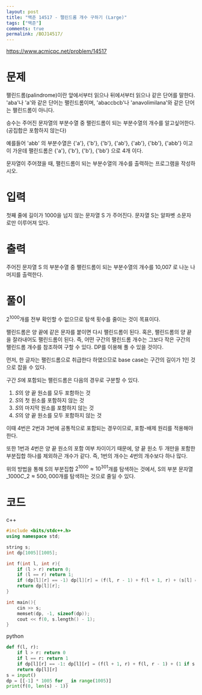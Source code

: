 ```yaml
---
layout: post
title: "백준 14517 - 팰린드롬 개수 구하기 (Large)"
tags: ["백준"]
comments: true
permalink: /BOJ14517/
--- 
```


<https://www.acmicpc.net/problem/14517> 

# 문제 

팰린드롬(palindrome)이란 앞에서부터 읽으나 뒤에서부터 읽으나 같은 단어를 말한다. 'aba'나 'a'와 같은 단어는 팰린드롬이며, 'abaccbcb'나 'anavolimilana'와 같은 단어는 팰린드롬이 아니다. 

승수는 주어진 문자열의 부분수열 중 팰린드롬이 되는 부분수열의 개수를 알고싶어한다. (공집합은 포함하지 않는다) 

예를들어 'abb' 의 부분수열은 {'a'}, {'b'}, {'b'}, {'ab'}, {'ab'}, {'bb'}, {'abb'} 이고 이 가운데 팰린드롬은 {'a'}, {'b'}, {'b'}, {'bb'} 으로 4개 이다.  

문자열이 주어졌을 때, 팰린드롬이 되는 부분수열의 개수를 출력하는 프로그램을 작성하시오. 

# 입력 

첫째 줄에 길이가 1000을 넘지 않는 문자열 S 가 주어진다. 문자열 S는 알파벳 소문자로만 이루어져 있다. 

# 출력 

주어진 문자열 S 의 부분수열 중 팰린드롬이 되는 부분수열의 개수를 10,007 로 나눈 나머지를 출력한다. 

# 풀이 

$2^{1000}$개를 전부 확인할 수 없으므로 탐색 횟수를 줄이는 것이 목표이다. 

팰린드롬은 양 끝에 같은 문자를 붙이면 다시 팰린드롬이 된다. 혹은, 팰린드롬의 양 끝을 잘라내어도 팰린드롬이 된다. 즉, 어떤 구간의 팰린드롬 개수는 그보다 작은 구간의 팰린드롬 개수를 참조하여 구할 수 있다. DP를 이용해 풀 수 있을 것이다. 

먼저, 한 글자는 팰린드롬으로 취급한다 하였으므로 base case는 구간의 길이가 1인 것으로 잡을 수 있다. 

구간 $S$에 포함되는 팰린드롬은 다음의 경우로 구분할 수 있다. 

1. $S$의 양 끝 원소를 모두 포함하는 것
2. $S$의 첫 원소를 포함하지 않는 것
3. $S$의 마지막 원소를 포함하지 않는 것
4. $S$의 양 끝 원소를 모두 포함하지 않는 것 

이때 4번은 2번과 3번에 공통적으로 포함되는 경우이므로, 포함-배제 원리를 적용해야 한다. 

또한 1번과 4번은 양 끝 원소의 포함 여부 차이이기 때문에, 양 끝 원소 두 개만을 포함한 부분집합 하나를 제외하곤 개수가 같다. 즉, 1번의 개수는 4번의 개수보다 하나 많다. 

위의 방법을 통해 S의 부분집합 $2^{1000} \approx 10^301$개를 탐색하는 것에서, S의 부분 문자열 ${}\_{1000}C\_{2} \approx 500,000$개를 탐색하는 것으로 줄일 수 있다. 

# 코드 

c++ 

```cpp
#include <bits/stdc++.h>
using namespace std; 

string s;
int dp[1005][1005]; 

int f(int l, int r){
    if (l > r) return 0;
    if (l == r) return 1;
    if (dp[l][r] == -1) dp[l][r] = (f(l, r - 1) + f(l + 1, r) + (s[l] == s[r] ? 1 : -f(l + 1, r - 1)) + 10007) % 10007;
    return dp[l][r];
} 

int main(){
    cin >> s;
    memset(dp, -1, sizeof(dp));
    cout << f(0, s.length() - 1);
}
```
python 

```python
def f(l, r):
    if l > r: return 0
    if l == r: return 1
    if dp[l][r] == -1: dp[l][r] = (f(l + 1, r) + f(l, r - 1) + (1 if s[l] == s[r] else -f(l + 1, r - 1))) % 10007
    return dp[l][r]
s = input()
dp = [[-1] * 1005 for _ in range(1005)]
print(f(0, len(s) - 1))
```
